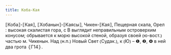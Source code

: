 ```yaml
---
title: Коба-Кая
---
```


⟦Коба⟧-⟦Кая⟧, ⟦Хобанын⟧-⟦Каясы⟧, Чикен-⟦Кая⟧, Пещерная скала, Орел
: высокая скалистая гора, с В выглядит неправильным островерхим конусом; обрывается к морю высокой стеной, образуя своей ⦅ю-вост.⦆ частью м. Чикенын. Над ⦅н.п.⦆ Новый Свет ⦅Судак.⦆, к ⦅Ю⦆ – ❶, ❷, ❹ в ней два грота ⦃Г14⦄.
